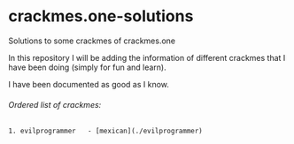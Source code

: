 # crackmes.one-solutions
 Solutions to some crackmes of crackmes.one

In this repository I will be adding the information of different crackmes that I have been doing (simply for fun and learn). 

I have been documented as good as I know.

###### Ordered list of crackmes:

	1. evilprogrammer 	- [mexican](./evilprogrammer)  
